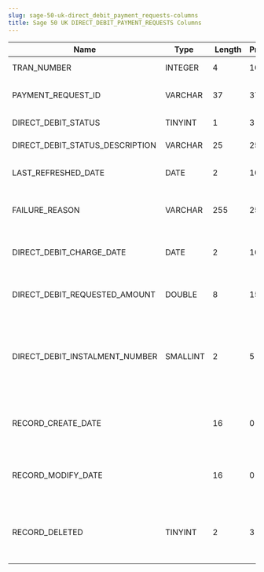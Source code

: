 ```yaml
---
slug: sage-50-uk-direct_debit_payment_requests-columns
title: Sage 50 UK DIRECT_DEBIT_PAYMENT_REQUESTS Columns
---
```

| Name | Type  |  Length | Precision  |  Notes  | Example |
| --- | --- | --- | --- | --- | --- |
| TRAN_NUMBER | INTEGER | 4 | 10 | Transaction number |  |
| PAYMENT_REQUEST_ID | VARCHAR | 37 | 37 | Payment request guid |  |
| DIRECT_DEBIT_STATUS | TINYINT | 1 | 3 | Direct debit status |  |
| DIRECT_DEBIT_STATUS_DESCRIPTION | VARCHAR | 25 | 25 | Direct debit status |  |
| LAST_REFRESHED_DATE | DATE | 2 | 10 | Direct debit last refresh date |  |
| FAILURE_REASON | VARCHAR | 255 | 255 | Failure reason (if status is "failed") |  |
| DIRECT_DEBIT_CHARGE_DATE | DATE | 2 | 10 | Direct debit charge date for payment |  |
| DIRECT_DEBIT_REQUESTED_AMOUNT | DOUBLE | 8 | 15 | Requested amount for direct debit payment |  |
| DIRECT_DEBIT_INSTALMENT_NUMBER | SMALLINT | 2 | 5 | Instalment number when the payment is part of instalments for an invocie |  |
| RECORD_CREATE_DATE |  | 16 | 0 | Date and time when the record was created |  |
| RECORD_MODIFY_DATE |  | 16 | 0 | Date and time when the record was modified |  |
| RECORD_DELETED | TINYINT | 2 | 3 | Flag denoting if the record has been deleted or not. |  |
